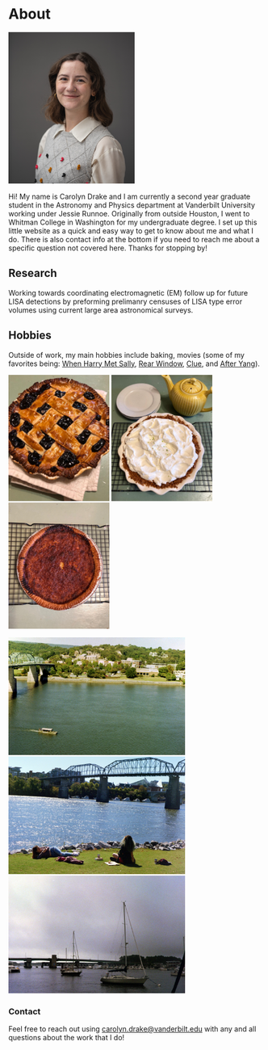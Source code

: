 # About

<img src="211202nmVUPhysics_1040.jpg" width="250" height="300">

Hi! My name is Carolyn Drake and I am currently a second year graduate student in the Astronomy and Physics department at Vanderbilt University working under Jessie Runnoe. Originally from outside Houston, I went to Whitman College in Washington for my undergraduate degree. I set up this little website as a quick and easy way to get to know about me and what I do. There is also contact info at the bottom if you need to reach me about a specific question not covered here. Thanks for stopping by!

## Research

Working towards coordinating electromagnetic (EM) follow up for future LISA detections by preforming prelimanry censuses of LISA type error volumes using current large area astronomical surveys.

## Hobbies

Outside of work, my main hobbies include baking, movies (some of my favorites being: [When Harry Met Sally](https://www.imdb.com/title/tt0098635/), [Rear Window](https://www.imdb.com/title/tt0047396/?ref_=fn_al_tt_1), [Clue](https://www.imdb.com/title/tt0088930/?ref_=fn_al_tt_1), and [After Yang](https://www.imdb.com/title/tt8633464/?ref_=fn_al_tt_1)).

<p float="left">
  <img src="blueberry pie.jpg" width="200" />
  <img src="key lime pie.jpg" width="200" /> 
  <img src="chess pie.jpg" width="200" />
</p>

<p float="left">
  <img src="9.jpg" width="350" />
  <img src="22.jpg" width="350" /> 
  <img src="17.jpg" width="350" />
</p>

### Contact

Feel free to reach out using carolyn.drake@vanderbilt.edu with any and all questions about the work that I do!
